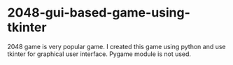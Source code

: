 # 2048-gui-based-game-using-tkinter
2048 game is very popular game.
I created this game using python and use tkinter for graphical user interface.
Pygame module is not used.

